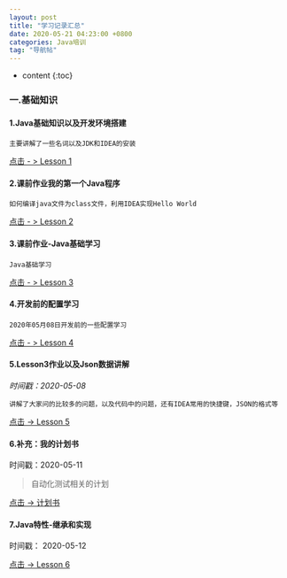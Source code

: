 ```yaml
---
layout: post  
title: "学习记录汇总"  
date: 2020-05-21 04:23:00 +0800  
categories: Java培训  
tag: "导航帖"  
---
```


* content
{:toc}  


### 一.基础知识

#### 1.Java基础知识以及开发环境搭建

`主要讲解了一些名词以及JDK和IDEA的安装`

[点击 - > Lesson 1](https://invlong.github.io/2020/04/28/Java%E5%9F%BA%E7%A1%80%E7%9F%A5%E8%AF%86%E4%BB%A5%E5%8F%8A%E5%BC%80%E5%8F%91%E7%8E%AF%E5%A2%83%E6%90%AD%E5%BB%BA/)

#### 2.课前作业我的第一个Java程序

`如何编译java文件为class文件，利用IDEA实现Hello World`

[点击 - > Lesson 2](https://invlong.github.io/2020/04/29/%E6%88%91%E7%9A%84%E7%AC%AC%E4%B8%80%E4%B8%AAJava%E7%A8%8B%E5%BA%8F/)

#### 3.课前作业-Java基础学习

`Java基础学习`

[点击 - > Lesson 3](https://invlong.github.io/2020/04/30/Java%E7%B1%BB%E5%92%8C%E5%AF%B9%E8%B1%A1/)

#### 4.开发前的配置学习

`2020年05月08日开发前的一些配置学习`

[点击 - > Lesson 4](https://invlong.github.io/2020/05/08/%E5%BC%80%E5%8F%91%E5%89%8D%E7%9A%84%E4%B8%80%E4%BA%9B%E9%85%8D%E7%BD%AE%E5%B7%A5%E4%BD%9C/)

#### 5.Lesson3作业以及Json数据讲解

_时间戳：2020-05-08_

`讲解了大家问的比较多的问题，以及代码中的问题，还有IDEA常用的快捷键，JSON的格式等`

[点击 -> Lesson 5](https://invlong.github.io/2020/05/09/IDEA%E5%BF%AB%E6%8D%B7%E9%94%AE%E5%92%8CJson%E6%95%B0%E6%8D%AE%E8%AE%B2%E8%A7%A3/)

#### 6.补充：我的计划书

时间戳：2020-05-11

> 自动化测试相关的计划

[点击 -> 计划书](https://demo.codimd.org/s/r15ejWSKU)

#### 7.Java特性-继承和实现

时间戳： 2020-05-12

[点击 -> Lesson 6](https://invlong.github.io/2020/05/12/%E7%BB%A7%E6%89%BF%E5%92%8C%E5%A4%9A%E6%80%81/)